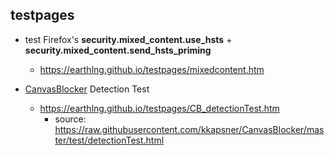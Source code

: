 ## testpages

* test Firefox's **security.mixed_content.use_hsts** + **security.mixed_content.send_hsts_priming**
  * https://earthlng.github.io/testpages/mixedcontent.htm
  
* [CanvasBlocker](https://addons.mozilla.org/firefox/addon/canvasblocker/) Detection Test
  * https://earthlng.github.io/testpages/CB_detectionTest.htm
    * source: https://raw.githubusercontent.com/kkapsner/CanvasBlocker/master/test/detectionTest.html
  

